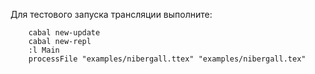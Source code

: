 Для тестового запуска трансляции выполните:
```
    cabal new-update
    cabal new-repl
    :l Main
    processFile "examples/nibergall.ttex" "examples/nibergall.tex"
```
